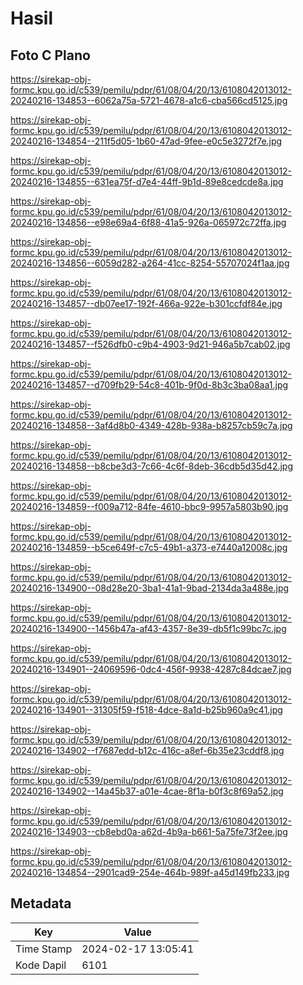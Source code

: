 # Hasil

## Foto C Plano

https://sirekap-obj-formc.kpu.go.id/c539/pemilu/pdpr/61/08/04/20/13/6108042013012-20240216-134853--6062a75a-5721-4678-a1c6-cba566cd5125.jpg

https://sirekap-obj-formc.kpu.go.id/c539/pemilu/pdpr/61/08/04/20/13/6108042013012-20240216-134854--211f5d05-1b60-47ad-9fee-e0c5e3272f7e.jpg

https://sirekap-obj-formc.kpu.go.id/c539/pemilu/pdpr/61/08/04/20/13/6108042013012-20240216-134855--631ea75f-d7e4-44ff-9b1d-89e8cedcde8a.jpg

https://sirekap-obj-formc.kpu.go.id/c539/pemilu/pdpr/61/08/04/20/13/6108042013012-20240216-134856--e98e69a4-6f88-41a5-926a-065972c72ffa.jpg

https://sirekap-obj-formc.kpu.go.id/c539/pemilu/pdpr/61/08/04/20/13/6108042013012-20240216-134856--6059d282-a264-41cc-8254-55707024f1aa.jpg

https://sirekap-obj-formc.kpu.go.id/c539/pemilu/pdpr/61/08/04/20/13/6108042013012-20240216-134857--db07ee17-192f-466a-922e-b301ccfdf84e.jpg

https://sirekap-obj-formc.kpu.go.id/c539/pemilu/pdpr/61/08/04/20/13/6108042013012-20240216-134857--f526dfb0-c9b4-4903-9d21-946a5b7cab02.jpg

https://sirekap-obj-formc.kpu.go.id/c539/pemilu/pdpr/61/08/04/20/13/6108042013012-20240216-134857--d709fb29-54c8-401b-9f0d-8b3c3ba08aa1.jpg

https://sirekap-obj-formc.kpu.go.id/c539/pemilu/pdpr/61/08/04/20/13/6108042013012-20240216-134858--3af4d8b0-4349-428b-938a-b8257cb59c7a.jpg

https://sirekap-obj-formc.kpu.go.id/c539/pemilu/pdpr/61/08/04/20/13/6108042013012-20240216-134858--b8cbe3d3-7c66-4c6f-8deb-36cdb5d35d42.jpg

https://sirekap-obj-formc.kpu.go.id/c539/pemilu/pdpr/61/08/04/20/13/6108042013012-20240216-134859--f009a712-84fe-4610-bbc9-9957a5803b90.jpg

https://sirekap-obj-formc.kpu.go.id/c539/pemilu/pdpr/61/08/04/20/13/6108042013012-20240216-134859--b5ce649f-c7c5-49b1-a373-e7440a12008c.jpg

https://sirekap-obj-formc.kpu.go.id/c539/pemilu/pdpr/61/08/04/20/13/6108042013012-20240216-134900--08d28e20-3ba1-41a1-9bad-2134da3a488e.jpg

https://sirekap-obj-formc.kpu.go.id/c539/pemilu/pdpr/61/08/04/20/13/6108042013012-20240216-134900--1456b47a-af43-4357-8e39-db5f1c99bc7c.jpg

https://sirekap-obj-formc.kpu.go.id/c539/pemilu/pdpr/61/08/04/20/13/6108042013012-20240216-134901--24069596-0dc4-456f-9938-4287c84dcae7.jpg

https://sirekap-obj-formc.kpu.go.id/c539/pemilu/pdpr/61/08/04/20/13/6108042013012-20240216-134901--31305f59-f518-4dce-8a1d-b25b960a9c41.jpg

https://sirekap-obj-formc.kpu.go.id/c539/pemilu/pdpr/61/08/04/20/13/6108042013012-20240216-134902--f7687edd-b12c-416c-a8ef-6b35e23cddf8.jpg

https://sirekap-obj-formc.kpu.go.id/c539/pemilu/pdpr/61/08/04/20/13/6108042013012-20240216-134902--14a45b37-a01e-4cae-8f1a-b0f3c8f69a52.jpg

https://sirekap-obj-formc.kpu.go.id/c539/pemilu/pdpr/61/08/04/20/13/6108042013012-20240216-134903--cb8ebd0a-a62d-4b9a-b661-5a75fe73f2ee.jpg

https://sirekap-obj-formc.kpu.go.id/c539/pemilu/pdpr/61/08/04/20/13/6108042013012-20240216-134854--2901cad9-254e-464b-989f-a45d149fb233.jpg


## Metadata

| Key        | Value               |
| ---------- | ------------------- |
| Time Stamp | 2024-02-17 13:05:41 |
| Kode Dapil | 6101                |



